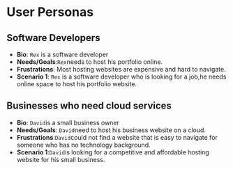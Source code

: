 # User Personas

<!-- a persona -->

## Software Developers

- **Bio**: `Rex` is a software developer
- **Needs/Goals**:`Rex`needs to host his portfolio online.
- **Frustrations**: Most hosting websites are expensive and hard to navigate.
- **Scenario 1**: `Rex` is a software developer who is looking for a job,he
  needs online space to host his portfolio website.

## Businesses who need cloud services

- **Bio**: `David`is a small business owner
- **Needs/Goals**: `David`need to host his business website on a cloud.
- **Frustrations**:`David`could not find a website that is easy to navigate for
  someone who has no technology background.
- **Scenario 1**:`David`is looking for a competitive and affordable hosting
  website for his small business.
